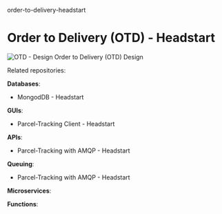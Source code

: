 order-to-delivery-headstart
# Order to Delivery (OTD) - Headstart

![OTD - Design](https://user-images.githubusercontent.com/12828104/140282262-a1b83d60-9735-457e-bbaf-ac9dc79fd44f.jpg)
Order to Delivery (OTD) Design

Related repositories:

**Databases**:
- MongodDB - Headstart

**GUIs**:
- Parcel-Tracking Client - Headstart

**APIs**:
- Parcel-Tracking with AMQP - Headstart

**Queuing**:
- Parcel-Tracking with AMQP - Headstart

**Microservices**:

**Functions**:

